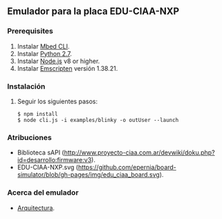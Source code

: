 ## Emulador para la placa EDU-CIAA-NXP

### Prerequisites

1. Instalar [Mbed CLI](https://github.com/ARMmbed/mbed-cli).
1. Instalar [Python 2.7](https://www.python.org/downloads/windows/).
1. Instalar [Node.js](https://nodejs.org/en/) v8 or higher.
1. Instalar [Emscripten](https://github.com/emscripten-core/emsdk.git) versión 1.38.21.


### Instalación

1. Seguir los siguientes pasos:

    ```
    $ npm install
    $ node cli.js -i examples/blinky -o outUser --launch
    ```

### Atribuciones

* Biblioteca sAPI (http://www.proyecto-ciaa.com.ar/devwiki/doku.php?id=desarrollo:firmware:v3).
* EDU-CIAA-NXP.svg (https://github.com/epernia/board-simulator/blob/gh-pages/img/edu_ciaa_board.svg).

### Acerca del emulador

- [Arquitectura](emuciaa/documentation/architecture.md).